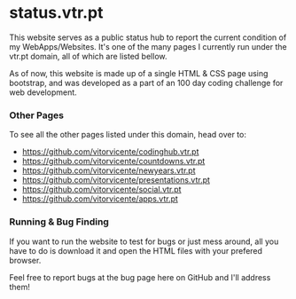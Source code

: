 # status.vtr.pt

This website serves as a public status hub to report the current condition of my WebApps/Websites. It's one of the many pages I currently run under the vtr.pt domain, all of which are listed bellow.

As of now, this website is made up of a single HTML & CSS page using bootstrap, and was developed as a part of an 100 day coding challenge for web development.

### Other Pages
To see all the other pages listed under this domain, head over to:
- https://github.com/vitorvicente/codinghub.vtr.pt
- https://github.com/vitorvicente/countdowns.vtr.pt
- https://github.com/vitorvicente/newyears.vtr.pt
- https://github.com/vitorvicente/presentations.vtr.pt
- https://github.com/vitorvicente/social.vtr.pt
- https://github.com/vitorvicente/apps.vtr.pt

### Running & Bug Finding
If you want to run the website to test for bugs or just mess around, all you have to do is download it and open the HTML files with your prefered browser.

Feel free to report bugs at the bug page here on GitHub and I'll address them!
